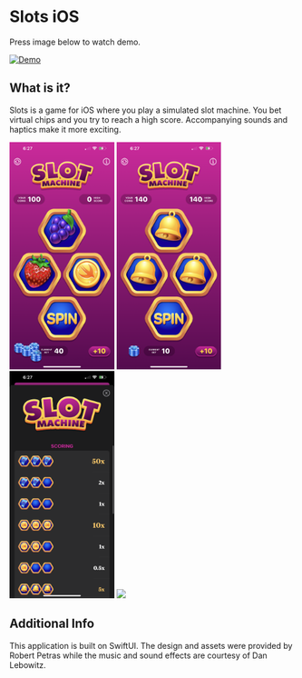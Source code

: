 # Slots iOS

Press image below to watch demo.

[![Demo](http://img.youtube.com/vi/g5OozfsU7n4/0.jpg)](https://www.youtube.com/watch?v=g5OozfsU7n4 "Slots iOS Demo")

## What is it?

Slots is a game for iOS where you play a simulated slot machine. You bet virtual chips and you try to reach a high score. Accompanying sounds and haptics make it more exciting.

<img src="https://github.com/SebastianMorado/Slots-SwiftUI/blob/main/Documentation/1.PNG" height="400"> <img src="https://github.com/SebastianMorado/Slots-SwiftUI/blob/main/Documentation/2.PNG" height="400"> <img src="https://github.com/SebastianMorado/Slots-SwiftUI/blob/main/Documentation/3.PNG" height="400"> <img src="https://github.com/SebastianMorado/Slots-SwiftUI/blob/main/Documentation/4.PNG" height="400">


## Additional Info

This application is built on SwiftUI. The design and assets were provided by Robert Petras while the music and sound effects are courtesy of Dan Lebowitz.

